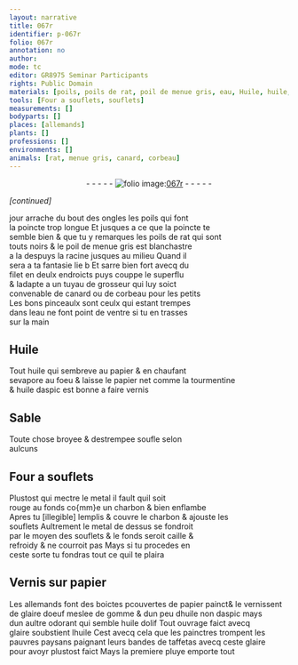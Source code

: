 ```yaml
---
layout: narrative
title: 067r
identifier: p-067r
folio: 067r
annotation: no
author:
mode: tc
editor: GR8975 Seminar Participants
rights: Public Domain
materials: [poils, poils de rat, poil de menue gris, eau, Huile, huile, papier, tourmentine, huile daspic, metal, charbon, glaire doeuf, gomme, aspic, huile dolif, glaire, taffetas]
tools: [Four a souflets, souflets]
measurements: []
bodyparts: []
places: [allemands]
plants: []
professions: []
environments: []
animals: [rat, menue gris, canard, corbeau]
---
```


<div class="folio" align="center">- - - - - <a href="http://gallica.bnf.fr/ark:/12148/btv1b10500001g/f139.image" target="_blank"><img src="https://cu-mkp.github.io/2017-workshop-edition/assets/photo-icon.png" alt="folio image: " style="display:inline-block; margin-bottom:-3px;"/>067r</a> - - - - - </div>  
 
*[continued]*
  
 jour arrache du bout des ongles les <span class="m">poils</span> qui font<br/> la poincte trop longue Et jusques a ce que la poincte te<br/> semble bien & que tu y remarques les <span class="m">poils de <span class="al">rat</span></span> qui sont<br/> touts noirs & le <span class="m">poil de <span class="al">menue gris</span></span> est blanchastre<br/> <span class="del">a la</span> despuys la racine jusques au milieu Quand il<br/> sera a ta fantasie lie <span class="del">b</span> Et sarre bien fort avecq du<br/> filet en deulx endroicts puys couppe le superflu<br/> & ladapte a un tuyau de grosseur qui luy soict<br/> convenable de <span class="al">canard</span> ou de <span class="al">corbeau</span> pour les petits<br/> Les bons pinceaulx sont ceulx qui estant trempes<br/> dans l<span class="m">eau</span> ne font point de ventre si tu en trasses<br/> sur la main
 
 
  

## <span class="m">Huile</span>

 
Tout <span class="m">huile</span> qui sembreve au <span class="m">papier</span> & en chaufant<br/> sevapore au foeu & laisse le <span class="m">papier</span> net comme la <span class="m">tourmentine</span><br/> & <span class="m">huile daspic</span> est bonne a faire vernis
 
 
  

## Sable

 
Toute chose broyee & destrempee soufle selon<br/> aulcuns
 
 
  

## <span class="tl">Four a souflets</span>

 
Plustost qui mectre le <span class="m">metal</span> il fault quil soit<br/> rouge au fonds co{mm}e un <span class="m">charbon</span> & bien enflambe<br/> Apres tu <span class="del">[illegible]</span> lemplis & couvre le <span class="m">charbon</span> & ajouste les<br/> <span class="tl">souflets</span> Aultrement le <span class="m">metal</span> de dessus se fondroit<br/> par le moyen des <span class="tl">souflets</span> & le fonds seroit caille &<br/> refroidy & ne courroit pas Mays si tu procedes en<br/> ceste sorte tu fondras tout ce quil te plaira
 
 
  

## Vernis sur <span class="m">papier</span>

 
Les <span class="pl">allemands</span> font des boictes <span class="del">p</span>couvertes de <span class="m">papier</span> painct& le vernissent<br/> de <span class="m">glaire doeuf</span> meslee de <span class="m">gomme</span> & dun peu d<span class="m">huile</span> non d<span class="m">aspic</span> mays<br/> dun aultre odorant qui semble <span class="m">huile dolif</span> Tout ouvrage faict avecq<br/> <span class="m">glaire</span> soubstient l<span class="m">huile</span> Cest avecq cela que les painctres trompent les<br/> pauvres paysans paignant leurs bandes de <span class="m">taffetas</span> avecq ceste <span class="m">glaire</span><br/> pour avoyr plustost faict Mays la premiere pluye emporte tout
 
